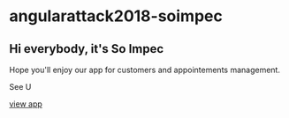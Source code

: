 # angularattack2018-soimpec

## Hi everybody, it's So Impec

Hope you'll enjoy our app for customers and appointements management.

See U

[view app]("http://soimpec.2018.angularattack.io")
